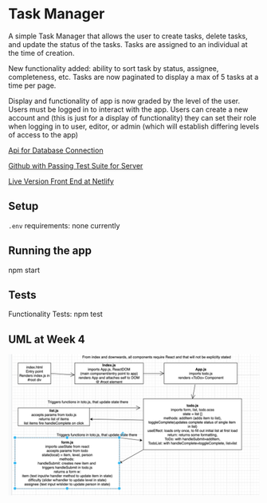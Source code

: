 # Task Manager

A simple Task Manager that allows the user to create tasks, delete tasks, and update the status of the tasks. Tasks are assigned to an individual at the time of creation.

New functionality added: ability to sort task by status, assignee, completeness, etc. Tasks are now paginated to display a max of 5 tasks at a time per page.

Display and functionality of app is now graded by the level of the user. Users must be logged in to interact with the app. Users can create a new account and (this is just for a display of functionality) they can set their role when logging in to user, editor, or admin (which will establish differing levels of access to the app)

[Api for Database Connection](https://at-taskmanager.herokuapp.com/task)

[Github with Passing Test Suite for Server](https://github.com/AnneThor/todo-server)

[Live Version Front End at Netlify](https://taskmanager-at.netlify.app/)

## Setup

`.env` requirements: none currently

## Running the app
npm start

## Tests
Functionality Tests: npm test

## UML at Week 4
![UML at Week 1 Functionality](./assets/todo-week1.png)
